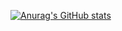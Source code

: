 [![Anurag's GitHub stats](https://github-readme-stats.vercel.app/api?username=ahmadrokasha&theme=dark&show_icons=true&&hide=stars,commits,prs,issues,contribs)](https://github.com/anuraghazra/github-readme-stats)
